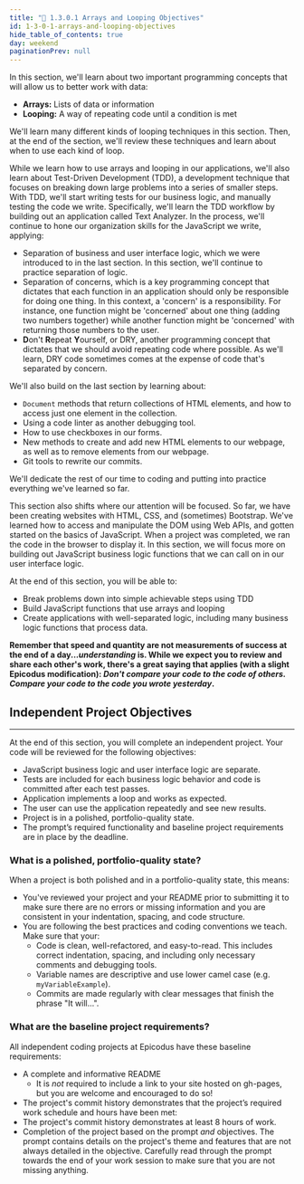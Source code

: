 ```yaml
---
title: "📓 1.3.0.1 Arrays and Looping Objectives"
id: 1-3-0-1-arrays-and-looping-objectives
hide_table_of_contents: true
day: weekend
paginationPrev: null
---
```


In this section, we'll learn about two important programming concepts that will allow us to better work with data:

* **Arrays:** Lists of data or information
* **Looping:** A way of repeating code until a condition is met

We'll learn many different kinds of looping techniques in this section. Then, at the end of the section, we'll review these techniques and learn about when to use each kind of loop.

While we learn how to use arrays and looping in our applications, we'll also learn about Test-Driven Development (TDD), a development technique that focuses on breaking down large problems into a series of smaller steps. With TDD, we'll start writing tests for our business logic, and manually testing the code we write. Specifically, we'll learn the TDD workflow by building out an application called Text Analyzer. In the process, we'll continue to hone our organization skills for the JavaScript we write, applying:

* Separation of business and user interface logic, which we were introduced to in the last section. In this section, we'll continue to practice separation of logic.
* Separation of concerns, which is a key programming concept that dictates that each function in an application should only be responsible for doing one thing. In this context, a 'concern' is a responsibility. For instance, one function might be 'concerned' about one thing (adding two numbers together) while another function might be 'concerned' with returning those numbers to the user.
* **D**on't **R**epeat **Y**ourself, or DRY, another programming concept that dictates that we should avoid repeating code where possible. As we'll learn, DRY code sometimes comes at the expense of code that's separated by concern.

We'll also build on the last section by learning about:

* `Document` methods that return collections of HTML elements, and how to access just one element in the collection.
* Using a code linter as another debugging tool. 
* How to use checkboxes in our forms. 
* New methods to create and add new HTML elements to our webpage, as well as to remove elements from our webpage.
* Git tools to rewrite our commits.

We'll dedicate the rest of our time to coding and putting into practice everything we've learned so far.

This section also shifts where our attention will be focused. So far, we have been creating websites with HTML, CSS, and (sometimes) Bootstrap. We've learned how to access and manipulate the DOM using Web APIs, and gotten started on the basics of JavaScript. When a project was completed, we ran the code in the browser to display it. In this section, we will focus more on building out JavaScript business logic functions that we can call on in our user interface logic. 

At the end of this section, you will be able to:

* Break problems down into simple achievable steps using TDD
* Build JavaScript functions that use arrays and looping
* Create applications with well-separated logic, including many business logic functions that process data.

**Remember that speed and quantity are not measurements of success at the end of a day..._understanding_ is.  While we expect you to review and share each other's work, there's a great saying that applies (with a slight Epicodus modification): _Don't compare your code to the code of others. Compare your code to the code you wrote yesterday_.**  

## Independent Project Objectives
---

At the end of this section, you will complete an independent project. Your code will be reviewed for the following objectives:

* JavaScript business logic and user interface logic are separate.
* Tests are included for each business logic behavior and code is committed after each test passes.
* Application implements a loop and works as expected.
* The user can use the application repeatedly and see new results. 
* Project is in a polished, portfolio-quality state.
* The prompt’s required functionality and baseline project requirements are in place by the deadline.

### What is a polished, portfolio-quality state?
When a project is both polished and in a portfolio-quality state, this means:

* You've reviewed your project and your README prior to submitting it to make sure there are no errors or missing information and you are consistent in your indentation, spacing, and code structure. 
* You are following the best practices and coding conventions we teach. Make sure that your:
  * Code is clean, well-refactored, and easy-to-read. This includes correct indentation, spacing, and including only necessary comments and debugging tools.
  * Variable names are descriptive and use lower camel case (e.g. `myVariableExample`).
  * Commits are made regularly with clear messages that finish the phrase "It will…".

### What are the baseline project requirements?
All independent coding projects at Epicodus have these baseline requirements:

* A complete and informative README
  * It is _not_ required to include a link to your site hosted on gh-pages, but you are welcome and encouraged to do so!
* The project's commit history demonstrates that the project’s required work schedule and hours have been met:
* The project's commit history demonstrates at least 8 hours of work.
* Completion of the project based on the prompt _and_ objectives. The prompt contains details on the project's theme and features that are not always detailed in the objective. Carefully read through the prompt towards the end of your work session to make sure that you are not missing anything.
